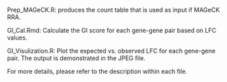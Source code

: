 Prep_MAGeCK.R: produces the count table that is used as input if MAGeCK RRA.

GI_Cal.Rmd: Calculate the GI score for each gene-gene pair based on LFC values.

GI_Visulization.R: Plot the expected vs. observed LFC for each gene-gene pair. The output is demonstrated in the JPEG file.

For more details, please refer to the description within each file.
